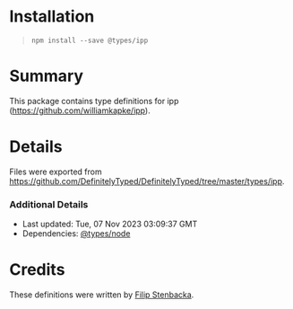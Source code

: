 # Installation
> `npm install --save @types/ipp`

# Summary
This package contains type definitions for ipp (https://github.com/williamkapke/ipp).

# Details
Files were exported from https://github.com/DefinitelyTyped/DefinitelyTyped/tree/master/types/ipp.

### Additional Details
 * Last updated: Tue, 07 Nov 2023 03:09:37 GMT
 * Dependencies: [@types/node](https://npmjs.com/package/@types/node)

# Credits
These definitions were written by [Filip Stenbacka](https://github.com/filiptypjeu).
